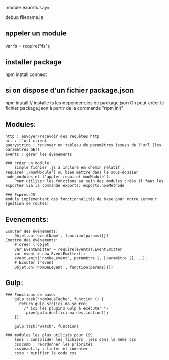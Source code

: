 module.exports.say=

debug filename.js


## appeler un module

var fs = require("fs");
## installer package

npm install connect

## si on dispose d'un fichier package.json

npm install // installe ts les dependencies de package.json
On peut créer le fichier package.json à partir de la commande "npm init"



## Modules:

	http : envoyer/recevoir des requêtes http
	url : l'url client
	querystring : renvoyer un tableau de paramètres issues de l'url (les paramètres GET)
	events : gérer les événements

	### créer un module:
		simple fichier .js à inclure en chemin relatif : require('./monModule') ou bien mettre dans le sous-dossier node_modules et l'appler require('monModule').
		Pour utiliser les fonctions au sein des modules créés il faut les exporter via la commande exports: exports.nomMethode

	### ExpressJS
	module implémentant des fonctionnalités de base pour notre serveur (gestion de routes)


## Evenements:
	Ecouter des événements:
		Objet.on('eventName', function(params){})
	Emettre des événements:
		# créer l'objet
		var EventEmitter = require(events).EventEmitter
		var event = new EventEmitter();
		event.emit("nomDeLevent", paramètre 1, [paramètre 2],...);
		# Ecouter l'event
		Objet.on('nomDeLevent', function(params){})



## Gulp:

	### Fonctions de base:
		gulp.task('nomDeLaTache', function () {
		  return gulp.src(ici-ma-source)
		    /* ici les plugins Gulp à exécuter */
		    .pipe(gulp.dest(ici-ma-destination));
		});

		gulp.task('watch', function)
		
	### modules les plus utilisés pour CSS
		less : consolider les fichiers .less dans le même css
		csscomb : réordonner les priorités
		cssbeautify : linter et indenter
		csso : minifier le code css
